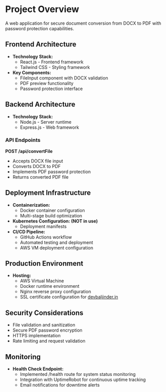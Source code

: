 # Project Overview

A web application for secure document conversion from DOCX to PDF with password protection capabilities.

## Frontend Architecture

- **Technology Stack:**
    - React.js - Frontend framework
    - Tailwind CSS - Styling framework
- **Key Components:**
    - FileInput component with DOCX validation
    - PDF preview functionality
    - Password protection interface

## Backend Architecture

- **Technology Stack:**
    - Node.js - Server runtime
    - Express.js - Web framework

### API Endpoints

**POST /api/convertFile**

- Accepts DOCX file input
- Converts DOCX to PDF
- Implements PDF password protection
- Returns converted PDF file

## Deployment Infrastructure

- **Containerization:**
    - Docker container configuration
    - Multi-stage build optimization
- **Kubernetes Configuration: (NOT in use)**
    - Deployment manifests
- **CI/CD Pipeline:**
    - GitHub Actions workflow
    - Automated testing and deployment
    - AWS VM deployment configuration

## Production Environment

- **Hosting:**
    - AWS Virtual Machine
    - Docker runtime environment
    - Nginx reverse proxy configuration
    - SSL certificate configuration for [devbaljinder.in](http://devbaljinder.in)

## Security Considerations

- File validation and sanitization
- Secure PDF password encryption
- HTTPS implementation
- Rate limiting and request validation

## Monitoring

- **Health Check Endpoint:**
    - Implemented /health route for system status monitoring
    - Integration with UptimeRobot for continuous uptime tracking
    - Email notifications for downtime alerts
